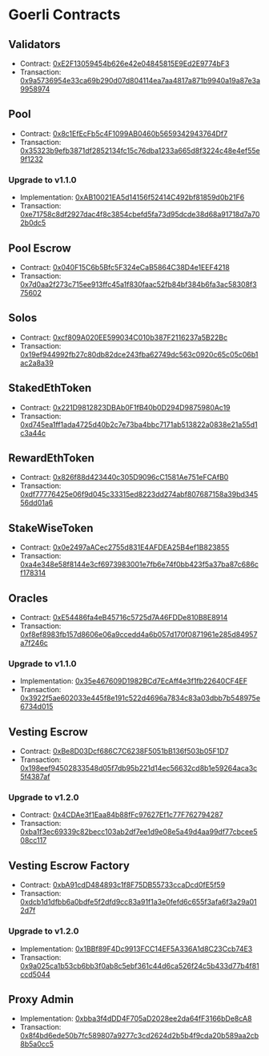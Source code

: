 # Goerli Contracts

## Validators

- Contract: [0xE2F13059454b626e42e04845815E9Ed2E9774bF3](https://goerli.etherscan.io/address/0xE2F13059454b626e42e04845815E9Ed2E9774bF3)
- Transaction: [0x9a5736954e33ca69b290d07d804114ea7aa4817a871b9940a19a87e3a9958974](https://goerli.etherscan.io/tx/0x9a5736954e33ca69b290d07d804114ea7aa4817a871b9940a19a87e3a9958974)

## Pool

- Contract: [0x8c1EfEcFb5c4F1099AB0460b5659342943764Df7](https://goerli.etherscan.io/address/0x8c1EfEcFb5c4F1099AB0460b5659342943764Df7)
- Transaction: [0x35323b9efb3871df2852134fc15c76dba1233a665d8f3224c48e4ef55e9f1232](https://goerli.etherscan.io/tx/0x35323b9efb3871df2852134fc15c76dba1233a665d8f3224c48e4ef55e9f1232)

### Upgrade to v1.1.0

- Implementation: [0xAB10021EA5d14156f52414C492bf81859d0b21F6](https://goerli.etherscan.io/address/0xAB10021EA5d14156f52414C492bf81859d0b21F6)
- Transaction: [0xe71758c8df2927dac4f8c3854cbefd5fa73d95dcde38d68a91718d7a702b0dc5](https://goerli.etherscan.io/tx/0xe71758c8df2927dac4f8c3854cbefd5fa73d95dcde38d68a91718d7a702b0dc5)

## Pool Escrow

- Contract: [0x040F15C6b5Bfc5F324eCaB5864C38D4e1EEF4218](https://goerli.etherscan.io/address/0x040f15c6b5bfc5f324ecab5864c38d4e1eef4218)
- Transaction: [0x7d0aa2f273c715ee913ffc45a1f830faac52fb84bf384b6fa3ac58308f375602](https://goerli.etherscan.io/tx/0x7d0aa2f273c715ee913ffc45a1f830faac52fb84bf384b6fa3ac58308f375602)

## Solos

- Contract: [0xcf809A020EE599034C010b387F2116237a5B22Bc](https://goerli.etherscan.io/address/0xcf809A020EE599034C010b387F2116237a5B22Bc)
- Transaction: [0x19ef944992fb27c80db82dce243fba62749dc563c0920c65c05c06b1ac2a8a39](https://goerli.etherscan.io/tx/0x19ef944992fb27c80db82dce243fba62749dc563c0920c65c05c06b1ac2a8a39)

## StakedEthToken

- Contract: [0x221D9812823DBAb0F1fB40b0D294D9875980Ac19](https://goerli.etherscan.io/address/0x221D9812823DBAb0F1fB40b0D294D9875980Ac19)
- Transaction: [0xd745ea1ff1ada4725d40b2c7e73ba4bbc7171ab513822a0838e21a55d1c3a44c](https://goerli.etherscan.io/tx/0xd745ea1ff1ada4725d40b2c7e73ba4bbc7171ab513822a0838e21a55d1c3a44c)

## RewardEthToken

- Contract: [0x826f88d423440c305D9096cC1581Ae751eFCAfB0](https://goerli.etherscan.io/address/0x826f88d423440c305D9096cC1581Ae751eFCAfB0)
- Transaction: [0xdf77776425e06f9d045c33315ed8223dd274abf807687158a39bd34556dd01a6](https://goerli.etherscan.io/tx/0xdf77776425e06f9d045c33315ed8223dd274abf807687158a39bd34556dd01a6)

## StakeWiseToken

- Contract: [0x0e2497aACec2755d831E4AFDEA25B4ef1B823855](https://goerli.etherscan.io/address/0x0e2497aACec2755d831E4AFDEA25B4ef1B823855)
- Transaction: [0xa4e348e58f8144e3cf6973983001e7fb6e74f0bb423f5a37ba87c686cf178314](https://goerli.etherscan.io/tx/0xa4e348e58f8144e3cf6973983001e7fb6e74f0bb423f5a37ba87c686cf178314)

## Oracles

- Contract: [0xE54486fa4eB45716c5725d7A46FDDe810B8E8914](https://goerli.etherscan.io/address/0xE54486fa4eB45716c5725d7A46FDDe810B8E8914)
- Transaction: [0xf8ef8983fb157d8606e06a9ccedd4a6b057d170f0871961e285d84957a7f246c](https://goerli.etherscan.io/tx/0xf8ef8983fb157d8606e06a9ccedd4a6b057d170f0871961e285d84957a7f246c)

### Upgrade to v1.1.0

- Implementation: [0x35e467609D1982BCd7EcAff4e3f1fb22640CF4EF](https://goerli.etherscan.io/address/0x35e467609D1982BCd7EcAff4e3f1fb22640CF4EF)
- Transaction: [0x3922f5ae602033e445f8e191c522d4696a7834c83a03dbb7b548975e6734d015](https://goerli.etherscan.io/tx/0x3922f5ae602033e445f8e191c522d4696a7834c83a03dbb7b548975e6734d015)

## Vesting Escrow

- Contract: [0xBe8D03Dcf686C7C6238F5051bB136f503b05F1D7](https://goerli.etherscan.io/address/0xBe8D03Dcf686C7C6238F5051bB136f503b05F1D7)
- Transaction: [0x198eef94502833548d05f7db95b221d14ec56632cd8b1e59264aca3c5f4387af](https://goerli.etherscan.io/tx/0x198eef94502833548d05f7db95b221d14ec56632cd8b1e59264aca3c5f4387af)

### Upgrade to v1.2.0

- Contract: [0x4CDAe3f1Eaa84b88fFc97627Ef1c77F762794287](https://goerli.etherscan.io/address/0x4CDAe3f1Eaa84b88fFc97627Ef1c77F762794287)
- Transaction: [0xba1f3ec69339c82becc103ab2df7ee1d9e08e5a49d4aa99df77cbcee508cc117](https://goerli.etherscan.io/tx/0xba1f3ec69339c82becc103ab2df7ee1d9e08e5a49d4aa99df77cbcee508cc117)

## Vesting Escrow Factory

- Contract: [0xbA91cdD484893c1f8F75DB55733ccaDcd0fE5f59](https://goerli.etherscan.io/address/0xbA91cdD484893c1f8F75DB55733ccaDcd0fE5f59)
- Transaction: [0xdcb1d1dfbb6a0bdfe5f2dfd9cc83a91f1a3e0fefd6c655f3afa6f3a29a012d7f](https://goerli.etherscan.io/tx/0xdcb1d1dfbb6a0bdfe5f2dfd9cc83a91f1a3e0fefd6c655f3afa6f3a29a012d7f)

### Upgrade to v1.2.0

- Implementation: [0x1BBf89F4Dc9913FCC14EF5A336A1d8C23Ccb74E3](https://goerli.etherscan.io/address/0x1BBf89F4Dc9913FCC14EF5A336A1d8C23Ccb74E3)
- Transaction: [0x9a025ca1b53cb6bb3f0ab8c5ebf361c44d6ca526f24c5b433d77b4f81ccd5044](https://goerli.etherscan.io/tx/0x9a025ca1b53cb6bb3f0ab8c5ebf361c44d6ca526f24c5b433d77b4f81ccd5044)

## Proxy Admin

- Implementation: [0xbba3f4dDD4F705aD2028ee2da64fF3166bDe8cA8](https://goerli.etherscan.io/address/0xbba3f4dDD4F705aD2028ee2da64fF3166bDe8cA8)
- Transaction: [0x8f4bd6ede50b7fc589807a9277c3cd2624d2b5b4f9cda20b589aa2cb8b5a0cc5](https://goerli.etherscan.io/tx/0x8f4bd6ede50b7fc589807a9277c3cd2624d2b5b4f9cda20b589aa2cb8b5a0cc5)

